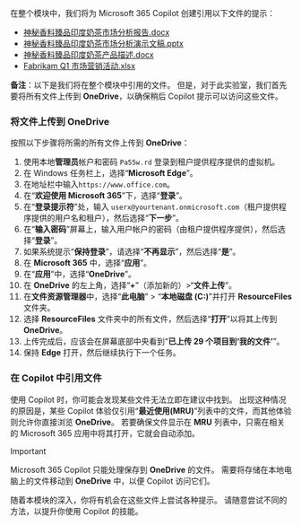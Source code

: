 在整个模块中，我们将为 Microsoft 365 Copilot 创建引用以下文件的提示：

- [神秘香料臻品印度奶茶市场分析报告.docx](https://go.microsoft.com/fwlink/?linkid=2268826)
- [神秘香料臻品印度奶茶市场分析演示文稿.pptx](https://go.microsoft.com/fwlink/?linkid=2268768)
- [神秘香料臻品印度奶茶产品描述.docx](https://go.microsoft.com/fwlink/?linkid=2268929)
- [Fabrikam Q1 市场营销活动.xlsx](https://go.microsoft.com/fwlink/?linkid=2269124)

**备注**：以下是我们将在整个模块中引用的文件。 但是，对于此实验室，我们首先要将所有文件上传到 **OneDrive**，以确保稍后 Copilot 提示可以访问这些文件。

### 将文件上传到 OneDrive

按照以下步骤将所需的所有文件上传到 **OneDrive**：

1. 使用本地**管理员**帐户和密码 `Pa55w.rd` 登录到租户提供程序提供的虚拟机。
2. 在 Windows 任务栏上，选择“**Microsoft Edge**”。
3. 在地址栏中输入`https://www.office.com`。
4. 在“**欢迎使用 Microsoft 365**”下，选择“**登录**”。
5. 在“**登录提示符**”处，输入 `userx@yourtenant.onmicrosoft.com`（租户提供程序提供的用户名和租户），然后选择“**下一步**”。
6. 在“**输入密码**”屏幕上，输入用户帐户的密码（由租户提供程序提供），然后选择“**登录**”。
7. 如果系统提示“**保持登录**”，请选择“**不再显示**”，然后选择“**是**”。
8. 在 **Microsoft 365** 中，选择“**应用**”。
9. 在“**应用**”中，选择“**OneDrive**”。
10. 在 **OneDrive** 的左上角，选择“**+**”（添加新的）>“**文件上传**”。
11. 在**文件资源管理器**中，选择“**此电脑**” > “**本地磁盘 (C:)**”并打开 **ResourceFiles** 文件夹。
12. 选择 **ResourceFiles** 文件夹中的所有文件，然后选择“**打开**”以将其上传到 **OneDrive**。
13. 上传完成后，应该会在屏幕底部中央看到“**已上传 29 个项目到‘我的文件’**”。
14. 保持 **Edge** 打开，然后继续执行下一个任务。

### 在 Copilot 中引用文件

使用 Copilot 时，你可能会发现某些文件无法立即在建议中找到。 出现这种情况的原因是，某些 Copilot 体验仅引用“**最近使用(MRU)**”列表中的文件，而其他体验则允许你直接浏览 **OneDrive**。 若要确保文件显示在 **MRU** 列表中，只需在相关的 Microsoft 365 应用中将其打开，它就会自动添加。

> [!IMPORTANT]
> Microsoft 365 Copilot 只能处理保存到 **OneDrive** 的文件。 需要将存储在本地电脑上的文件移动到 **OneDrive** 中，以便 Copilot 访问它们。

随着本模块的深入，你将有机会在这些文件上尝试各种提示。 请随意尝试不同的方法，以提升你使用 Copilot 的技能。